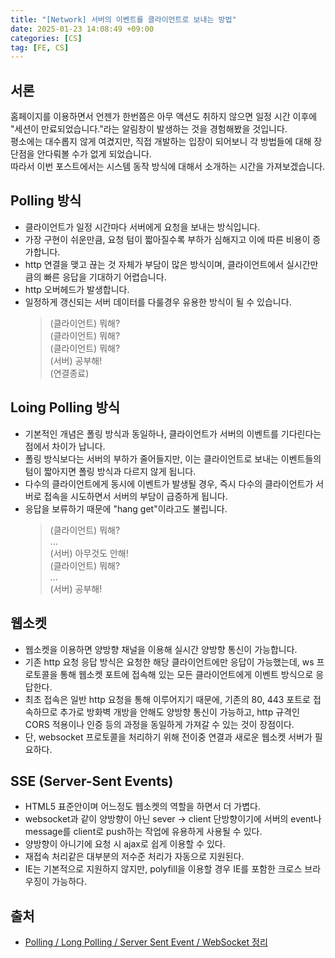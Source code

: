 ```yaml
---
title: "[Network] 서버의 이벤트를 클라이언트로 보내는 방법"
date: 2025-01-23 14:08:49 +09:00
categories: [CS]
tag: [FE, CS]
---
```


## 서론

홈페이지를 이용하면서 언젠가 한번쯤은 아무 액션도 취하지 않으면 일정 시간 이후에 "세션이 만료되었습니다."라는 알림창이 발생하는 것을 경험해봤을 것입니다.  
평소에는 대수롭지 않게 여겼지만, 직접 개발하는 입장이 되어보니 각 방법들에 대해 장단점을 안다뤄볼 수가 없게 되었습니다.  
따라서 이번 포스트에서는 시스템 동작 방식에 대해서 소개하는 시간을 가져보겠습니다.

## Polling 방식

- 클라이언트가 일정 시간마다 서버에게 요청을 보내는 방식입니다.
- 가장 구현이 쉬운만큼, 요청 텀이 짧아질수록 부하가 심해지고 이에 따른 비용이 증가합니다.
- http 연결을 맺고 끊는 것 자체가 부담이 많은 방식이며, 클라이언트에서 실시간만큼의 빠른 응답을 기대하기 어렵습니다.
- http 오버헤드가 발생합니다.
- 일정하게 갱신되는 서버 데이터를 다룰경우 유용한 방식이 될 수 있습니다.
  > (클라이언트) 뭐해?  
  > (클라이언트) 뭐해?  
  > (클라이언트) 뭐해?  
  > (서버) 공부해!  
  > (연결종료)

## Loing Polling 방식

- 기본적인 개념은 폴링 방식과 동일하나, 클라이언트가 서버의 이벤트를 기다린다는 점에서 차이가 납니다.
- 폴링 방식보다는 서버의 부하가 줄어들지만, 이는 클라이언트로 보내는 이벤트들의 텀이 짧아지면 폴링 방식과 다르지 않게 됩니다.
- 다수의 클라이언트에게 동시에 이벤트가 발생될 경우, 즉시 다수의 클라이언트가 서버로 접속을 시도하면서 서버의 부담이 급증하게 됩니다.
- 응답을 보류하기 때문에 "hang get"이라고도 불립니다.
  > (클라이언트) 뭐해?  
  > ...  
  > (서버) 아무것도 안해!  
  > (클라이언트) 뭐해?  
  > ...  
  > (서버) 공부해!

## 웹소켓

- 웹소켓을 이용하면 양방향 채널을 이용해 실시간 양방향 통신이 가능합니다.
- 기존 http 요청 응답 방식은 요청한 해당 클라이언트에만 응답이 가능했는데, ws 프로토콜을 통해 웹소켓 포트에 접속해 있는 모든 클라이언트에게 이벤트 방식으로 응답한다.
- 최초 접속은 일반 http 요청을 통해 이루어지기 때문에, 기존의 80, 443 포트로 접속하므로 추가로 방화벽 개방을 안해도 양방향 통신이 가능하고, http 규격인 CORS 적용이나 인증 등의 과정을 동일하게 가져갈 수 있는 것이 장점이다.
- 단, websocket 프로토콜을 처리하기 위해 전이중 연결과 새로운 웹소켓 서버가 필요하다.

## SSE (Server-Sent Events)

- HTML5 표준안이며 어느정도 웹소켓의 역할을 하면서 더 가볍다.
- websocket과 같이 양방향이 아닌 sever -> client 단방향이기에 서버의 event나 message를 client로 push하는 작업에 유용하게 사용될 수 있다.
- 양방향이 아니기에 요청 시 ajax로 쉽게 이용할 수 있다.
- 재접속 처리같은 대부분의 저수준 처리가 자동으로 지원된다.
- IE는 기본적으로 지원하지 않지만, polyfill을 이용할 경우 IE를 포함한 크로스 브라우징이 가능하다.

## 출처

- [Polling / Long Polling / Server Sent Event / WebSocket 정리](https://inpa.tistory.com/entry/WEB-%F0%9F%93%9A-Polling-Long-Polling-Server-Sent-Event-WebSocket-%EC%9A%94%EC%95%BD-%EC%A0%95%EB%A6%AC#websocket)
